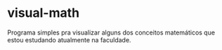 # visual-math
Programa simples pra visualizar alguns dos conceitos matemáticos que estou estudando atualmente na faculdade.
